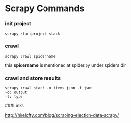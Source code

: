 # Scrapy Commands


### init project
    scrapy startproject stack

### crawl
    scrapy crawl spidername

this __spidername__ is mentioned at spider.py under spiders dir

### crawl and store results
    scrapy crawl stack -o items.json -t json
    -o: output
    -t: type

###Links

http://hirelofty.com/blog/scraping-election-data-scrapy/
